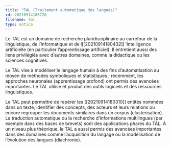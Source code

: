 ```yaml
---
title: "TAL (Traitement automatique des langues)"
id: 20210914180720
filename: tal
type: notice
---
```


Le TAL est un domaine de recherche pluridisciplinaire au carrefour de la linguistique, de l’informatique et de l[[20210914180432]] ’intelligence artificielle (en particulier l’apprentissage artificiel). Il entretient aussi des liens privilégiés avec d’autres domaines, comme la didactique ou les sciences cognitives.

Le TAL vise à modéliser le langage humain à des fins d’automatisation au moyen de méthodes symboliques et statistiques ; récemment, les approches neuronales (apprentissage profond) ont permis des avancées importantes. Le TAL utilise et produit des outils logiciels et des ressources linguistiques.

Le TAL peut permettre de repérer les [[20210914180310]] entités nommées dans un texte, identifier des concepts, des acteurs et leurs relations ou encore regrouper les documents similaires dans un corpus (clusterisation). La traduction automatique ou la recherche d’informations multilingues (par exemple dans des bases de brevets) sont des applications phares du TAL. À un niveau plus théorique, le TAL a aussi permis des avancées importantes dans des domaines comme l’acquisition du langage ou la modélisation de l’évolution des langues (diachronie).

